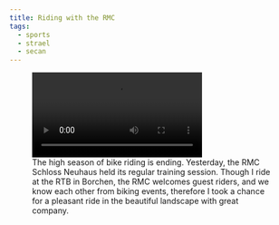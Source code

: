 ```yaml
---
title: Riding with the RMC
tags:
  - sports
  - strael
  - secan
---
```

<figure>
<video controls>
<source src="/assets/2025-09-18-riding-with-the-rmc.mp4" type="video/mp4" />
</video>
<figcaption>The high season of bike riding is ending. Yesterday, the RMC Schloss Neuhaus held its regular training session. Though I ride at the RTB in Borchen, the RMC welcomes guest riders, and we know each other from biking events, therefore I took a chance for a pleasant ride in the beautiful landscape with great company.
</figcaption>
</figure>
